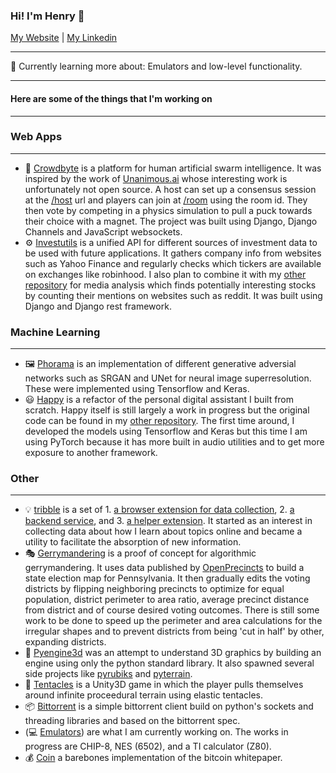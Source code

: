 ### Hi! I'm Henry 👋


[My Website](https://henryhaefliger.com) | [My Linkedin](https://linkedin.com/in/henry-haefliger)

---

:seedling: Currently learning more about: Emulators and low-level functionality.

---

#### Here are some of the things that I'm working on

---

### Web Apps
---

- :handshake: [Crowdbyte](https://github.com/hnhaefliger/crowdbyte) is a platform for human artificial swarm intelligence. It was inspired by the work of [Unanimous.ai](https://unanimous.ai) whose interesting work is unfortunately not open source. A host can set up a consensus session at the [/host](https://crowdbyte.co/host) url and players can join at [/room](https://crowdbyte.co/room) using the room id. They then vote by competing in a physics simulation to pull a puck towards their choice with a magnet. The project was built using Django, Django Channels and JavaScript websockets.
- :gear: [Investutils](https://github.com/hnhaefliger/investutils) is a unified API for different sources of investment data to be used with future applications. It gathers company info from websites such as Yahoo Finance and regularly checks which tickers are available on exchanges like robinhood. I also plan to combine it with my [other repository](https://github.com/hnhaefliger/MediaAnalysis) for media analysis which finds potentially interesting stocks by counting their mentions on websites such as reddit. It was built using Django and Django rest framework.

### Machine Learning
---

- :framed_picture: [Phorama](https://github.com/hnhaefliger/phorama) is an implementation of different generative adversial networks such as SRGAN and UNet for neural image superresolution. These were implemented using Tensorflow and Keras.
- :smiley: [Happy](https://github.com/hnhaefliger/happy) is a refactor of the personal digital assistant I built from scratch. Happy itself is still largely a work in progress but the original code can be found in my [other repository](https://github.com/hnhaefliger/PersonalAssistant). The first time around, I developed the models using Tensorflow and Keras but this time I am using PyTorch because it has more built in audio utilities and to get more exposure to another framework.

### Other
---

- :bulb: [tribble](https://github.com/hnhaefliger/tribble) is a set of 1. [a browser extension for data collection](https://github.com/hnhaefliger/tribble-data-extension), 2. [a backend service](https://github.com/hnhaefliger/tribble), and 3. [a helper extension](https://github.com/hnhaefliger/tribble-helper-extension). It started as an interest in collecting data about how I learn about topics online and became a utility to facilitate the absorption of new information.
- :performing_arts: [Gerrymandering](https://github.com/hnhaefliger/gerrymandering) is a proof of concept for algorithmic gerrymandering. It uses data published by [OpenPrecincts](https://openprecincts.org) to build a state election map for Pennsylvania. It then gradually edits the voting districts by flipping neighboring precincts to optimize for equal population, district perimeter to area ratio, average precinct distance from district and of course desired voting outcomes. There is still some work to be done to speed up the perimeter and area calculations for the irregular shapes and to prevent districts from being 'cut in half' by other, expanding districts.
- :ice_cube: [Pyengine3d](https://github.com/hnhaefliger/pyengine3d) was an attempt to understand 3D graphics by building an engine using only the python standard library. It also spawned several side projects like [pyrubiks](https://github.com) and [pyterrain](https://github.com).
- :octopus: [Tentacles](https://github.com/hnhaefliger/tentacles) is a Unity3D game in which the player pulls themselves around infinite proceedural terrain using elastic tentacles.
- :package: [Bittorrent](https://github.com/hnhaefliger/bittorrent) is a simple bittorrent client build on python's sockets and threading libraries and based on the bittorrent spec.
- (:computer: [Emulators](https://github.com/hnhaefliger/chip8)) are what I am currently working on. The works in progress are CHIP-8, NES (6502), and a TI calculator (Z80).
- :moneybag: [Coin](https://github.com/hnhaefliger/coin) a barebones implementation of the bitcoin whitepaper.
